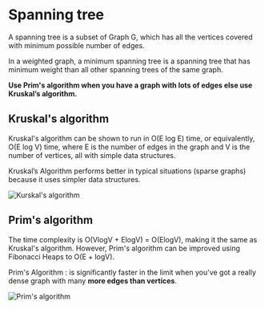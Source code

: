 # Spanning tree
A spanning tree is a subset of Graph G, which has all the vertices covered with minimum possible number of edges.

In a weighted graph, a minimum spanning tree is a spanning tree that has minimum weight than all other spanning trees of the same graph.


**Use Prim's algorithm when you have a graph with lots of edges else use Kruskal’s algorithm.**
## Kruskal's algorithm
Kruskal's algorithm can be shown to run in O(E log E) time, or equivalently, O(E log V) time, where E is the number of edges in the graph and V is the number of vertices, all with simple data structures.

Kruskal’s Algorithm performs better in typical situations (sparse graphs) because it uses simpler data structures.

![Kurskal's algorithm](https://qph.fs.quoracdn.net/main-qimg-236c1de206e8d21c168dfc21998778d4)

## Prim's algorithm
The time complexity is O(VlogV + ElogV) = O(ElogV), making it the same as Kruskal's algorithm. However, Prim's algorithm can be improved using Fibonacci Heaps to O(E + logV).

Prim's Algorithm : is significantly faster in the limit when you've got a really dense graph with many **more edges than vertices**.

![Prim's algorithm](https://qph.fs.quoracdn.net/main-qimg-4a0ea6431c993b42362b3f26e9a4ed65)
